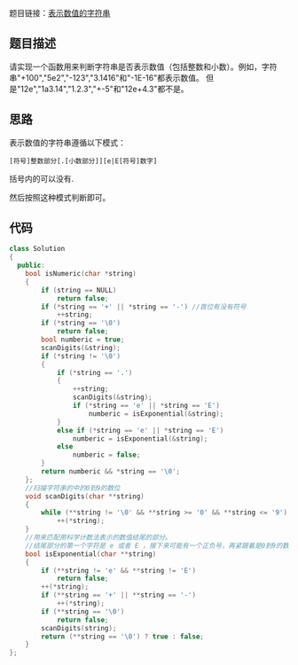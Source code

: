 题目链接：[表示数值的字符串](https://www.nowcoder.com/practice/6f8c901d091949a5837e24bb82a731f2?tpId=13&tqId=11206&tPage=3&rp=3&ru=%2Fta%2Fcoding-interviews&qru=%2Fta%2Fcoding-interviews%2Fquestion-ranking)

## 题目描述

请实现一个函数用来判断字符串是否表示数值（包括整数和小数）。例如，字符串"+100","5e2","-123","3.1416"和"-1E-16"都表示数值。 但是"12e","1a3.14","1.2.3","+-5"和"12e+4.3"都不是。

## 思路

表示数值的字符串遵循以下模式：

`[符号]整数部分[.[小数部分]][e|E[符号]数字]`

括号内的可以没有.

然后按照这种模式判断即可。

## 代码

```cpp
class Solution
{
  public:
    bool isNumeric(char *string)
    {
        if (string == NULL)
            return false;
        if (*string == '+' || *string == '-') //首位有没有符号
            ++string;
        if (*string == '\0')
            return false;
        bool numberic = true;
        scanDigits(&string);
        if (*string != '\0')
        {
            if (*string == '.')
            {
                ++string;
                scanDigits(&string);
                if (*string == 'e' || *string == 'E')
                    numberic = isExponential(&string);
            }
            else if (*string == 'e' || *string == 'E')
                numberic = isExponential(&string);
            else
                numberic = false;
        }
        return numberic && *string == '\0';
    };
    //扫描字符串的中的0到9的数位
    void scanDigits(char **string)
    {
        while (**string != '\0' && **string >= '0' && **string <= '9')
            ++(*string);
    }
    //用来匹配用科学计数法表示的数值结尾的部分。
    //结尾部分的第一个字符是 e 或者 E ，接下来可能有一个正负号，再紧跟着是0到9的数位
    bool isExponential(char **string)
    {
        if (**string != 'e' && **string != 'E')
            return false;
        ++(*string);
        if (**string == '+' || **string == '-')
            ++(*string);
        if (**string == '\0')
            return false;
        scanDigits(string);
        return (**string == '\0') ? true : false;
    }
};
```

